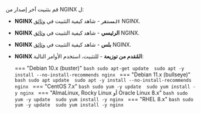 قم بتثبيت آخر إصدار من NGINX ل:

* **NGINX `المستقر`** - شاهد كيفية التثبيت في [وثائق](https://docs.nginx.com/nginx/admin-guide/installing-nginx/installing-nginx-open-source/) NGINX.
* **NGINX الرئيسي** - شاهد كيفية التثبيت في [وثائق](https://docs.nginx.com/nginx/admin-guide/installing-nginx/installing-nginx-open-source/) NGINX.
* **NGINX بلس** - شاهد كيفية التثبيت في [وثائق](https://docs.nginx.com/nginx/admin-guide/installing-nginx/installing-nginx-plus/) NGINX.
* **NGINX المُقدم من توزيعة** - للتثبيت، استخدم الأوامر التالية:

    === "Debian 10.x (buster)"
        ```bash
        sudo apt-get update 
        sudo apt -y install --no-install-recommends nginx
        ```
    === "Debian 11.x (bullseye)"
        ```bash
        sudo apt update 
        sudo apt -y install --no-install-recommends nginx
        ```
    === "CentOS 7.x"
        ```bash
        sudo yum -y update 
        sudo yum install -y nginx
        ```
    === "AlmaLinux, Rocky Linux أو Oracle Linux 8.x"
        ```bash
        sudo yum -y update 
        sudo yum install -y nginx
        ```
    === "RHEL 8.x"
        ```bash
        sudo yum -y update 
        sudo yum install -y nginx
        ```